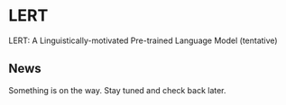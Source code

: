 # LERT
LERT: A Linguistically-motivated Pre-trained Language Model (tentative)

## News
Something is on the way. Stay tuned and check back later.
